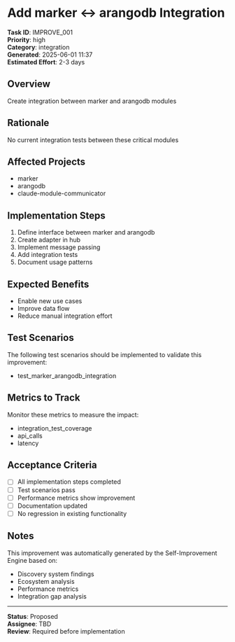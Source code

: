 # Add marker ↔ arangodb Integration

**Task ID**: IMPROVE_001  
**Priority**: high  
**Category**: integration  
**Generated**: 2025-06-01 11:37  
**Estimated Effort**: 2-3 days

## Overview

Create integration between marker and arangodb modules

## Rationale

No current integration tests between these critical modules

## Affected Projects

- marker
- arangodb
- claude-module-communicator

## Implementation Steps

1. Define interface between marker and arangodb
2. Create adapter in hub
3. Implement message passing
4. Add integration tests
5. Document usage patterns

## Expected Benefits

- Enable new use cases
- Improve data flow
- Reduce manual integration effort

## Test Scenarios

The following test scenarios should be implemented to validate this improvement:

- test_marker_arangodb_integration

## Metrics to Track

Monitor these metrics to measure the impact:

- integration_test_coverage
- api_calls
- latency

## Acceptance Criteria

- [ ] All implementation steps completed
- [ ] Test scenarios pass
- [ ] Performance metrics show improvement
- [ ] Documentation updated
- [ ] No regression in existing functionality

## Notes

This improvement was automatically generated by the Self-Improvement Engine based on:
- Discovery system findings
- Ecosystem analysis
- Performance metrics
- Integration gap analysis

---

**Status**: Proposed  
**Assignee**: TBD  
**Review**: Required before implementation
